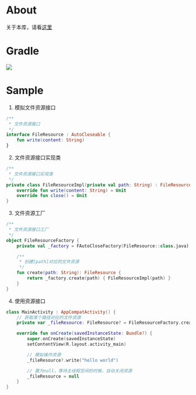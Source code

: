 # About

关于本库，请看[这里](https://juejin.cn/post/7307469456359473152)

# Gradle

[![](https://jitpack.io/v/zj565061763/closeable.svg)](https://jitpack.io/#zj565061763/closeable)

# Sample

1. 模拟文件资源接口

```kotlin
/**
 * 文件资源接口
 */
interface FileResource : AutoCloseable {
    fun write(content: String)
}
```

2. 文件资源接口实现类

```kotlin
/**
 * 文件资源接口实现类
 */
private class FileResourceImpl(private val path: String) : FileResource {
    override fun write(content: String) = Unit
    override fun close() = Unit
}
```

3. 文件资源工厂

```kotlin
/**
 * 文件资源接口工厂
 */
object FileResourceFactory {
    private val _factory = FAutoCloseFactory(FileResource::class.java)

    /**
     * 创建[path]对应的文件资源
     */
    fun create(path: String): FileResource {
        return _factory.create(path) { FileResourceImpl(path) }
    }
}
```

4. 使用资源接口

```kotlin
class MainActivity : AppCompatActivity() {
    // 获取某个路径对应的文件资源
    private var _fileResource: FileResource? = FileResourceFactory.create("/sdcard/app.log")

    override fun onCreate(savedInstanceState: Bundle?) {
        super.onCreate(savedInstanceState)
        setContentView(R.layout.activity_main)

        // 模拟操作资源
        _fileResource?.write("hello world")

        // 置为null，等待主线程空闲的时候，自动关闭资源
        _fileResource = null
    }
}
```